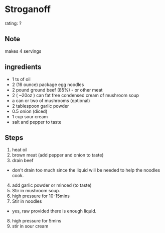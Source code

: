 # Stroganoff
rating: ?

## Note
makes 4 servings

## ingredients
* 1 ts of oil
* 2 (16 ounce) package egg noodles
* 2 pound ground beef (85%) - or other meat
* 2 ( ~20oz ) can fat free condensed cream of mushroom soup
* a can or two of mushrooms (optional)
* 2 tablespoon garlic powder
* 0.5 onion (diced)
* 1 cup sour cream
* salt and pepper to taste

## Steps
1. heat oil
2. brown meat (add pepper and onion to taste)
3. drain beef
* don't drain too much since the liquid will be needed to help the noodles cook.
4. add garlic powder or minced (to taste)
5. Stir in mushroom soup.
6. high pressure for 10-15mins
7. Stir in noodles 
* yes, raw provided there is enough liquid.
8. high pressure for 5mins
9. stir in sour cream
